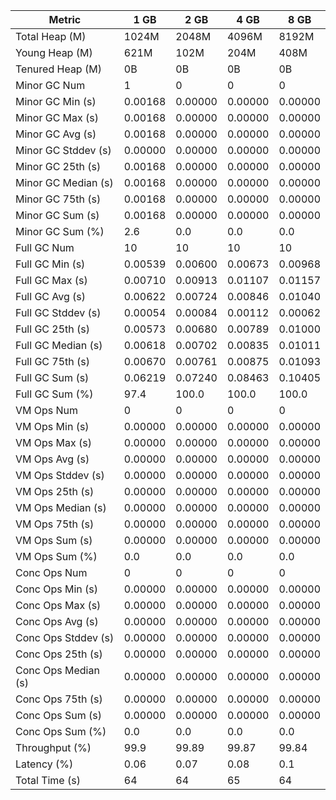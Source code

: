 | Metric | 1 GB | 2 GB | 4 GB | 8 GB |
|------|----|----|----|----|
| Total Heap (M) | 1024M | 2048M | 4096M | 8192M |
| Young Heap (M) | 621M | 102M | 204M | 408M |
| Tenured Heap (M) | 0B | 0B | 0B | 0B |
| Minor GC Num | 1 | 0 | 0 | 0 |
| Minor GC Min (s) | 0.00168 | 0.00000 | 0.00000 | 0.00000 |
| Minor GC Max (s) | 0.00168 | 0.00000 | 0.00000 | 0.00000 |
| Minor GC Avg (s) | 0.00168 | 0.00000 | 0.00000 | 0.00000 |
| Minor GC Stddev (s) | 0.00000 | 0.00000 | 0.00000 | 0.00000 |
| Minor GC 25th (s) | 0.00168 | 0.00000 | 0.00000 | 0.00000 |
| Minor GC Median (s) | 0.00168 | 0.00000 | 0.00000 | 0.00000 |
| Minor GC 75th (s) | 0.00168 | 0.00000 | 0.00000 | 0.00000 |
| Minor GC Sum (s) | 0.00168 | 0.00000 | 0.00000 | 0.00000 |
| Minor GC Sum (%) | 2.6 | 0.0 | 0.0 | 0.0 |
| Full GC Num | 10 | 10 | 10 | 10 |
| Full GC Min (s) | 0.00539 | 0.00600 | 0.00673 | 0.00968 |
| Full GC Max (s) | 0.00710 | 0.00913 | 0.01107 | 0.01157 |
| Full GC Avg (s) | 0.00622 | 0.00724 | 0.00846 | 0.01040 |
| Full GC Stddev (s) | 0.00054 | 0.00084 | 0.00112 | 0.00062 |
| Full GC 25th (s) | 0.00573 | 0.00680 | 0.00789 | 0.01000 |
| Full GC Median (s) | 0.00618 | 0.00702 | 0.00835 | 0.01011 |
| Full GC 75th (s) | 0.00670 | 0.00761 | 0.00875 | 0.01093 |
| Full GC Sum (s) | 0.06219 | 0.07240 | 0.08463 | 0.10405 |
| Full GC Sum (%) | 97.4 | 100.0 | 100.0 | 100.0 |
| VM Ops Num | 0 | 0 | 0 | 0 |
| VM Ops Min (s) | 0.00000 | 0.00000 | 0.00000 | 0.00000 |
| VM Ops Max (s) | 0.00000 | 0.00000 | 0.00000 | 0.00000 |
| VM Ops Avg (s) | 0.00000 | 0.00000 | 0.00000 | 0.00000 |
| VM Ops Stddev (s) | 0.00000 | 0.00000 | 0.00000 | 0.00000 |
| VM Ops 25th (s) | 0.00000 | 0.00000 | 0.00000 | 0.00000 |
| VM Ops Median (s) | 0.00000 | 0.00000 | 0.00000 | 0.00000 |
| VM Ops 75th (s) | 0.00000 | 0.00000 | 0.00000 | 0.00000 |
| VM Ops Sum (s) | 0.00000 | 0.00000 | 0.00000 | 0.00000 |
| VM Ops Sum (%) | 0.0 | 0.0 | 0.0 | 0.0 |
| Conc Ops Num | 0 | 0 | 0 | 0 |
| Conc Ops Min (s) | 0.00000 | 0.00000 | 0.00000 | 0.00000 |
| Conc Ops Max (s) | 0.00000 | 0.00000 | 0.00000 | 0.00000 |
| Conc Ops Avg (s) | 0.00000 | 0.00000 | 0.00000 | 0.00000 |
| Conc Ops Stddev (s) | 0.00000 | 0.00000 | 0.00000 | 0.00000 |
| Conc Ops 25th (s) | 0.00000 | 0.00000 | 0.00000 | 0.00000 |
| Conc Ops Median (s) | 0.00000 | 0.00000 | 0.00000 | 0.00000 |
| Conc Ops 75th (s) | 0.00000 | 0.00000 | 0.00000 | 0.00000 |
| Conc Ops Sum (s) | 0.00000 | 0.00000 | 0.00000 | 0.00000 |
| Conc Ops Sum (%) | 0.0 | 0.0 | 0.0 | 0.0 |
| Throughput (%) | 99.9 | 99.89 | 99.87 | 99.84 |
| Latency (%) | 0.06 | 0.07 | 0.08 | 0.1 |
| Total Time (s) | 64 | 64 | 65 | 64 |
